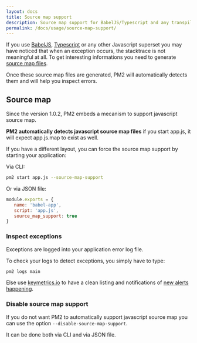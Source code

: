 ```yaml
---
layout: docs
title: Source map support
description: Source map support for BabelJS/Typescript and any transpiler
permalink: /docs/usage/source-map-support/
---
```


If you use [BabelJS](https://babeljs.io/), [Typescript](http://www.typescriptlang.org/) or any other Javascript superset you may have noticed that when an exception occurs, the stacktrace is not meaningful at all. To get interesting informations you need to generate [source map files](http://www.html5rocks.com/en/tutorials/developertools/sourcemaps/).

Once these source map files are generated, PM2 will automatically detects them and will help you inspect errors.

## Source map

Since the version 1.0.2, PM2 embeds a mecanism to support javascript source map.

**PM2 automatically detects javascript source map files** if you start app.js, it will expect app.js.map to exist as well.

If you have a different layout, you can force the source map support by starting your application:

Via CLI:

```bash
pm2 start app.js --source-map-support
```

Or via JSON file:

```javascript
module.exports = {
   name: 'babel-app',
   script: 'app.js',
   source_map_support: true
}
```

### Inspect exceptions

Exceptions are logged into your application error log file.

To check your logs to detect exceptions, you simply have to type:

```bash
pm2 logs main
```

Else use [keymetrics.io](https://keymetrics.io/) to have a clean listing and notifications of [new alerts happening](http://docs.keymetrics.io/docs/pages/issues/).

### Disable source map support

If you do not want PM2 to automatically support javascript source map you can use the option `--disable-source-map-support`.

It can be done both via CLI and via JSON file.
